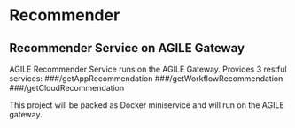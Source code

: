 # Recommender
## Recommender Service on AGILE Gateway

AGILE Recommender Service runs on the AGILE Gateway.
Provides 3 restful services: 
###/getAppRecommendation
###/getWorkflowRecommendation
###/getCloudRecommendation

This project will be packed as Docker miniservice and will run on the AGILE gateway.
 
